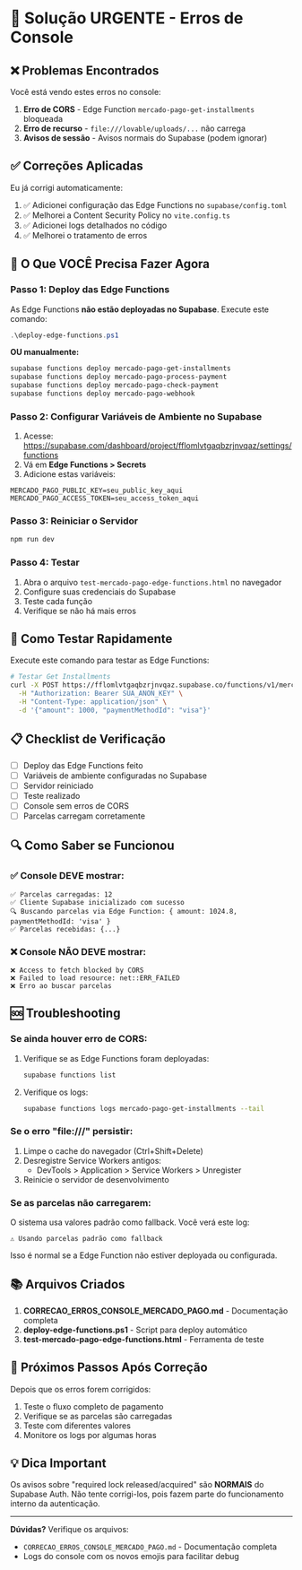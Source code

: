 # 🚨 Solução URGENTE - Erros de Console

## ❌ Problemas Encontrados

Você está vendo estes erros no console:

1. **Erro de CORS** - Edge Function `mercado-pago-get-installments` bloqueada
2. **Erro de recurso** - `file:///lovable/uploads/...` não carrega
3. **Avisos de sessão** - Avisos normais do Supabase (podem ignorar)

## ✅ Correções Aplicadas

Eu já corrigi automaticamente:

1. ✅ Adicionei configuração das Edge Functions no `supabase/config.toml`
2. ✅ Melhorei a Content Security Policy no `vite.config.ts`
3. ✅ Adicionei logs detalhados no código
4. ✅ Melhorei o tratamento de erros

## 🔧 O Que VOCÊ Precisa Fazer Agora

### Passo 1: Deploy das Edge Functions

As Edge Functions **não estão deployadas no Supabase**. Execute este comando:

```powershell
.\deploy-edge-functions.ps1
```

**OU manualmente:**

```bash
supabase functions deploy mercado-pago-get-installments
supabase functions deploy mercado-pago-process-payment
supabase functions deploy mercado-pago-check-payment
supabase functions deploy mercado-pago-webhook
```

### Passo 2: Configurar Variáveis de Ambiente no Supabase

1. Acesse: https://supabase.com/dashboard/project/fflomlvtgaqbzrjnvqaz/settings/functions
2. Vá em **Edge Functions > Secrets**
3. Adicione estas variáveis:

```
MERCADO_PAGO_PUBLIC_KEY=seu_public_key_aqui
MERCADO_PAGO_ACCESS_TOKEN=seu_access_token_aqui
```

### Passo 3: Reiniciar o Servidor

```bash
npm run dev
```

### Passo 4: Testar

1. Abra o arquivo `test-mercado-pago-edge-functions.html` no navegador
2. Configure suas credenciais do Supabase
3. Teste cada função
4. Verifique se não há mais erros

## 🧪 Como Testar Rapidamente

Execute este comando para testar as Edge Functions:

```bash
# Testar Get Installments
curl -X POST https://fflomlvtgaqbzrjnvqaz.supabase.co/functions/v1/mercado-pago-get-installments \
  -H "Authorization: Bearer SUA_ANON_KEY" \
  -H "Content-Type: application/json" \
  -d '{"amount": 1000, "paymentMethodId": "visa"}'
```

## 📋 Checklist de Verificação

- [ ] Deploy das Edge Functions feito
- [ ] Variáveis de ambiente configuradas no Supabase
- [ ] Servidor reiniciado
- [ ] Teste realizado
- [ ] Console sem erros de CORS
- [ ] Parcelas carregam corretamente

## 🔍 Como Saber se Funcionou

### ✅ Console DEVE mostrar:

```
✅ Parcelas carregadas: 12
✅ Cliente Supabase inicializado com sucesso
🔍 Buscando parcelas via Edge Function: { amount: 1024.8, paymentMethodId: 'visa' }
✅ Parcelas recebidas: {...}
```

### ❌ Console NÃO DEVE mostrar:

```
❌ Access to fetch blocked by CORS
❌ Failed to load resource: net::ERR_FAILED
❌ Erro ao buscar parcelas
```

## 🆘 Troubleshooting

### Se ainda houver erro de CORS:

1. Verifique se as Edge Functions foram deployadas:
   ```bash
   supabase functions list
   ```

2. Verifique os logs:
   ```bash
   supabase functions logs mercado-pago-get-installments --tail
   ```

### Se o erro "file:///" persistir:

1. Limpe o cache do navegador (Ctrl+Shift+Delete)
2. Desregistre Service Workers antigos:
   - DevTools > Application > Service Workers > Unregister
3. Reinicie o servidor de desenvolvimento

### Se as parcelas não carregarem:

O sistema usa valores padrão como fallback. Você verá este log:

```
⚠️ Usando parcelas padrão como fallback
```

Isso é normal se a Edge Function não estiver deployada ou configurada.

## 📚 Arquivos Criados

1. **CORRECAO_ERROS_CONSOLE_MERCADO_PAGO.md** - Documentação completa
2. **deploy-edge-functions.ps1** - Script para deploy automático
3. **test-mercado-pago-edge-functions.html** - Ferramenta de teste

## 🎯 Próximos Passos Após Correção

Depois que os erros forem corrigidos:

1. Teste o fluxo completo de pagamento
2. Verifique se as parcelas são carregadas
3. Teste com diferentes valores
4. Monitore os logs por algumas horas

## 💡 Dica Important

Os avisos sobre "required lock released/acquired" são **NORMAIS** do Supabase Auth. Não tente corrigi-los, pois fazem parte do funcionamento interno da autenticação.

---

**Dúvidas?** Verifique os arquivos:
- `CORRECAO_ERROS_CONSOLE_MERCADO_PAGO.md` - Documentação completa
- Logs do console com os novos emojis para facilitar debug

